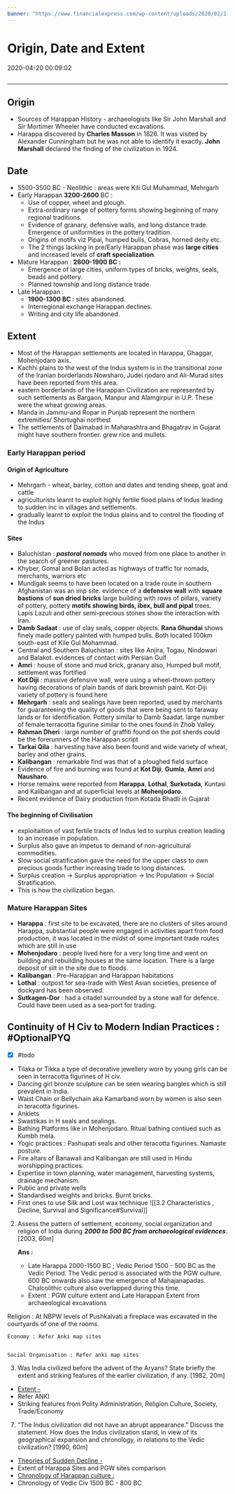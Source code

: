 ```yaml
---
banner: "https://www.financialexpress.com/wp-content/uploads/2020/02/1-861.jpg?w=660"
---
```

# Origin, Date and Extent
2020-04-20 00:09:02
```toc
```
---

## Origin 
- Sources of Harappan History - archaeologists like Sir John Marshall and Sir Mortimer Wheeler have conducted excavations.
- Harappa discovered by **Charles Masson** in 1826. It was visited by Alexander Cunningham but he was not able to identify it exactly. **John Marshall** declared the finding of the civilization in 1924.


## Date
-   5500-3500 BC - Neolithic : areas were Kili Gul Muhammad, Mehrgarh
-   Early Harappan **3200-2600** BC : 
	-   Use of copper, wheel and plough.
	-    Extra-ordinary range of pottery forms showing beginning of many regional traditions. 
	-    Evidence of granary, defensive walls, and long distance trade. Emergence of uniformities in the pottery tradition. 
	-    Origins of motifs viz Pipal, humped bulls, Cobras, horned deity etc.
	-    The 2 things lacking in pre/Early Harappan phase was **large cities** and increased levels of **craft specialization**.
-   Mature Harappan : **2600-1900 BC :** 
	-   Emergence of large cities, uniform types of bricks, weights, seals, beads and pottery. 
	-   Planned township and long distance trade.
-   Late Harappan : 
	-   **1900-1300 BC :** sites abandoned. 
	-   Interregional exchange Harappan declines. 
	-   Writing and city life abandoned.

## Extent
-   Most of the Harappan settlements are located in Harappa, Ghaggar, Mohenjodaro axis.
-   Kachhi plains to the west of the Indus system is in the transitional zone of the Iranian borderlands Nowsharo, Judei rjodaro and Ali-Murad sites have been reported from this area.
-   eastern borderlands of the Harappan Civilization are represented by such settlements as Bargaon, Manpur and Alamgirpur in U.P. These were the wheat growing areas.
-   Manda in Jammu-and Ropar in Punjab represent the northern extremities/ Shortughai northest
-   The settlements of Daimabad in Maharashtra and Bhagatrav in Gujarat might have southern frontier. grew rice and mullets.

###  Early Harappan period 

####  Origin of Agriculture 
-   Mehrgarh - wheat, barley, cotton and dates and tending sheep, goat and cattle
-   agriculturists learnt to exploit highly fertile flood plains of Indus leading to sudden inc in villages and settlements.
-   gradually learnt to exploit the Indus plains and to control the flooding of the Indus

#### Sites
- Baluchistan : ***pastoral nomads*** who moved from one place to another in the search of greener pastures.
-  Khyber, Gomal and Bolan acted as highways of traffic for nomads, merchants, warriors etc
-  Mundigak seems to have been located on a trade route in southern Afghanistan was an imp site. evidence of a **defensive wall** with **square bastions** of **sun dried bricks** large building with rows of pillars, variety of pottery, pottery **motifs showing birds, ibex, bull and pipal** trees. Lapis Lazuli and other semi-precious stones show the interaction with Iran.
-   **Damb Sadaat** : use of clay seals, copper objects. **Rana Ghundai** shows finely made pottery painted with humped bulls. Both located 100km south-east of Kile Gul Mohammad.
-   Central and Southern Baluchistan : sites like Anjira, Togau, Nindowari and Balakot. evidences of contact with Persian Gulf
-   **Amri** : house of stone and mud brick, granary also, Humped bull motif, settlement was fortified
-   **Kot Diji** : massive defensive wall, were using a wheel-thrown pottery having decorations of plain bands of dark brownish paint. Kot-Diji variety of pottery is found here
-   **Mehrgarh** : seals and sealings have been reported, used by merchants for guaranteeing the quality of goods that were being sent to faraway lands or for identification. Pottery similar to Damb Saadat. large number of female terracotta figurine similar to the ones found in Zhob Valley.
-   **Rahman Dheri** : large number of graffiti found on the pot sherds could be the forerunners of the Harappan script
-   **Tarkai Qila** : harvesting have also been found and wide variety of wheat, barley and other grains.
-   **Kalibangan** : remarkable find was that of a ploughed field surface
- Evidence of fire and burning was found at **Kot Diji**, **Gumla**, **Amri** and **Nausharo**.
-   Horse remains were reported from **Harappa**, **Lothal**, **Surkotada**, Kuntasi and Kalibangan and at superficial levels at **Mohenjodaro**.
-   Recent evidence of Dairy production from Kotada Bhadli in Gujarat

#### The beginning of Civilisation
-   exploitaition of vast fertile tracts of Indus led to surplus creation leading to an increase in population. 
-   Surplus also gave an impetus to demand of non-agricultural commodities. 
-   Slow social stratification gave the need for the upper class to own precious goods further increasing trade to long distances. 
-   Surplus creation -> Surplus appropriation -> Inc Population -> Social Stratification.
-   This is how the civilization began.

### Mature Harappan Sites 
-   **Harappa** : first site to be excavated, there are no clusters of sites around Harappa, substantial people were engaged in activities apart from food production, it was located in the midst of some important trade routes which are still in use
-   **Mohenjodaro** : people lived here for a very long time and went on building and rebuilding houses at the same location. There is a large deposit of silt in the site due to floods.
-   **Kalibangan** : Pre-Harappan and Harappan habitations
-   **Lothal** : outpost for sea-trade with West Asian societies, presence of dockyard has been observed.
-   **Sutkagen-Dor** : had a citadel surrounded by a stone wall for defence. Could have been used as a sea-port for trading.

## Continuity of H Civ to Modern Indian Practices : #OptionalPYQ 
- [x]   #todo 
- Tilaka or Tikka a type of decorative jewellery worn by young girls can be seen in terracotta figurines of H civ. 
- Dancing girl bronze sculpture can be seen wearing bangles which is still prevalent in India.
- Waist Chain or Bellychain aka Kamarband worn by women is also seen in teracotta figurines.
- Anklets
- Swastikas in H seals and sealings.
- Bathing Platforms like in Mohenjodaro. Ritual bathing contiued such as Kumbh mela.
- Yogic practices : Pashupati seals and other teracotta figurines. Namaste posture.
- Fire altars of Banawali and Kalibangan are still used in Hindu worshipping practices.
- Expertise in town planning, water management, harvesting systems, drainage mechanism.
- Public and private wells
- Standardised weights and bricks. Burnt bricks. 
- First ones to use Silk and Lost wax technique
![[3.2 Characteristics , Decline, Survival and Significance#Survival]]



 









 2. Assess the pattern of settlement, economy, social organization and religion of India during ***2000 to 500 BC from archaeological evidences***. [2003, 60m]

	**Ans :** 
	- Late Harappa 2000-1500 BC ; Vedic Period 1500 - 500 BC as the Vedic Period. The Vedic period is associated with the PGW culture. 600 BC onwards also saw the emergence of Mahajanapadas. Chalcolithic culture also overlapped during this time.
	- Extent : PGW culture extent and Late Harappan Extent from archaeological excavations


Religion : At NBPW levels of Pushkalvati a fireplace was excavated in the courtyards of one of the rooms.

	Economy : Refer Anki map sites


	Social Organisation : Refer anki map sites




3. Was India civilized before the advent of the Aryans? State briefly the extent and striking features of the earlier civilization, if any. [1982, 20m]
-   [Extent -](onenote:[[Origin]],%20Date%20and%20Extent&section-id={B53C93A9-5710-4B4D-86FD-A635C740A510}&page-id={3950B75A-E5D9-43C6-89C3-F691319A70C9}&object-id={05105705-59E4-4223-A2E5-98F9C64D7827}&63&base-path=https://d.docs.live.net/bbc8be5bd337910c/Documents/History%20Optional/Ancient%20History/Part%20I/IVC.one)
-   Refer ANKI
-   Striking features from Polity Administration, Religion Culture, Society, Trade/Economy



7. "The Indus civilization did not have an abrupt appearance." Discuss the statement. How does the Indus civilization stand, in view of its geographical expansion and chronology, in relations to the Vedic civilization? [1990, 60m]
-   [Theories of Sudden Decline -](onenote:[[Characteristics]],%20Decline,%20Survival%20and%20Significance&section-id={B53C93A9-5710-4B4D-86FD-A635C740A510}&page-id={C251C5F5-DD68-4B05-8B51-0FEFDB0E06BB}&object-id={669184DF-9759-4CDA-B8F7-6491DEE1E409}&48&base-path=https://d.docs.live.net/bbc8be5bd337910c/Documents/History%20Optional/Ancient%20History/Part%20I/IVC.one)
-   Extent of Harappa Sites and PGW sites comparison
-   [Chronology of Harappan culture :](onenote:[[Origin]],%20Date%20and%20Extent&section-id={B53C93A9-5710-4B4D-86FD-A635C740A510}&page-id={3950B75A-E5D9-43C6-89C3-F691319A70C9}&object-id={CE0EA0E0-A777-4E38-810F-C5340480B299}&18&base-path=https://d.docs.live.net/bbc8be5bd337910c/Documents/History%20Optional/Ancient%20History/Part%20I/IVC.one)
-   Chronology of Vedic Civ 1500 BC - 800 BC


